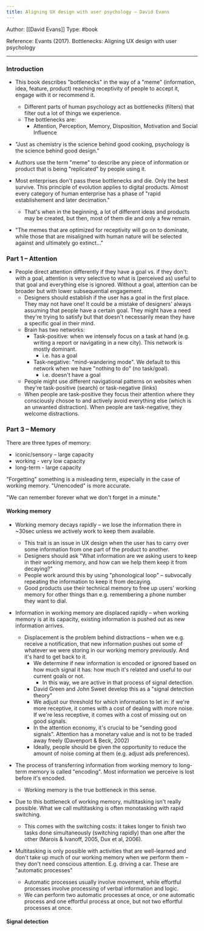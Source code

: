 ```yaml
---
title: Aligning UX design with user psychology – David Evans
---
```


Author: [[David Evans]]
Type: #book 

Reference:
Evants (2017). Bottlenecks: Aligning UX design with user psychology

---

### Introduction

- This book describes "bottlenecks" in the way of a "meme" (information, idea, feature, product) reaching receptivity of people to accept it, engage with it or recommend it.
	- Different parts of human psychology act as bottlenecks (filters) that filter out a lot of things we experience.
	- The bottlenecks are:
		- Attention, Perception, Memory, Disposition, Motivation and Social Influence
- "Just as chemistry is the science behind good cooking, psychology is the science behind good design."
- Authors use the term "meme" to describe any piece of information or product that is being "replicated" by people using it.

- Most enterprises don't pass these bottlenecks and die. Only the best survive. This principle of evolution applies to digital products. Almost every category of human enterprise has a phase of "rapid establishement and later decimation."
	- That's when in the beginning, a lot of different ideas and products may be created, but then, most of them die and only a few remain.
- "The memes that are optimized for receptivity will go on to dominate, while those that are misaligned with human nature will be selected against and ultimately go extinct..."

### Part 1 – Attention
- People direct attention differently if they have a goal vs. if they don't: with a goal, attention is very selective to what is (perceived as) useful to that goal and everything else is ignored. Without a goal, attention can be broader but with lower subsequential engagement.
	- Designers should establish if the user has a goal in the first place. They may not have one! It could be a mistake of designers' always assuming that people have a certain goal. They might have a need they're trying to satisfy but that doesn't necessarily mean they have a specific goal in their mind.
	- Brain has two networks:
		- Task-positive: when we intensely focus on a task at hand (e.g. writing a report or navigating in a new city). This network is mostly dominant.
			- i.e. has a goal
		- Task-negative: "mind-wandering mode". We default to this network when we have "nothing to do" (no task/goal).
			- i.e. doesn't have a goal
	- People might use different navigational patterns on websites when they're task-positive (search) or task-negative (links)
	- When people are task-positive they focus their attention where they consciously chosoe to and actively avoid everything else (which is an unwanted distraction). When people are task-negative, they welcome distractions.


### Part 3 – Memory
There are three types of memory:
- iconic/sensory – large capacity
- working - very low capacity
- long-term - large capacity

"Forgetting" something is a misleading term, especially in the case of working memory. "Unencoded" is more accurate.

"We can remember forever what we don't forget in a minute."
 
#### Working memory
- Working memory decays rapidly – we lose the information there in ~30sec unless we actively work to keep them available.
	- This trait is an issue in UX design when the user has to carry over some information from one part of the product to another.
	- Designers should ask "What information are we asking users to keep in their working memory, and how can we help them keep it from decaying?"
	- People work around this by using "phonological loop" – subvocally repeating the information to keep it from decaying.
	- Good products use their technical memory to free up users' working memory for other things than e.g. remembering a phone number they want to dial.
- Information in working memory are displaced rapidly – when working memory is at its capacity, existing information is pushed out as new information arrives.
	- Displacement is the problem behind distractions – when we e.g. receive a notification, that new information pushes out some of whatever we were storing in our working memory previously. And it's hard to get back to it.
		- We determine if new information is encoded or ignored based on how much signal it has: how much it's related and useful to our current goals or not.
			- In this way, we are active in that process of signal detection.
		- David Green and John Sweet develop this as a "signal detection theory"
		- We adjust our threshold for which information to let in: if we're more receptive, it comes with a cost of dealing with more noise. If we're less receptive, it comes with a cost of missing out on good signals.
		- In the attention economy, it's crucial to be "sending good signals". Attention has a monetary value and is not to be traded away freely (Davenport & Beck, 2002)
		- Ideally, people should be given the opportunity to reduce the amount of noise coming at them (e.g. adjust ads preferences).

- The process of transferring information from working memory to long-term memory is called "encoding". Most information we perceive is lost before it's encoded.
	- Working memory is the true bottleneck in this sense.

- Due to this bottleneck of working memory, multitasking isn't really possible. What we call multitasking is often monotasking with rapid switching.
	- This comes with the switching costs: it takes longer to finish two tasks done simultaneously (switching rapidly) than one after the other (Marois & Ivanoff, 2005, Dux et al, 2006).
- Multitasking is only possible with activities that are well-learned and don't take up much of our working memory when we perform them – they don't need conscious attention. E.g. driving a car. These are "automatic processes"
	- Automatic processes usually involve movement, while effortful processes involve processing of verbal information and logic.
	- We can perform two automatic processes at once, or one automatic process and one effortful process at once, but not two effortful processes at once.


#### Signal detection